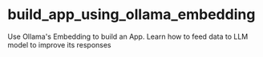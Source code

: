 # build_app_using_ollama_embedding
Use Ollama's Embedding to build an App. Learn how to feed data to LLM model to improve its responses
